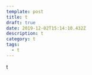 ```yaml
---
template: post
title: t
draft: true
date: 2019-12-02T15:14:10.432Z
description: t
category: t
tags:
  - t
---
```

t
